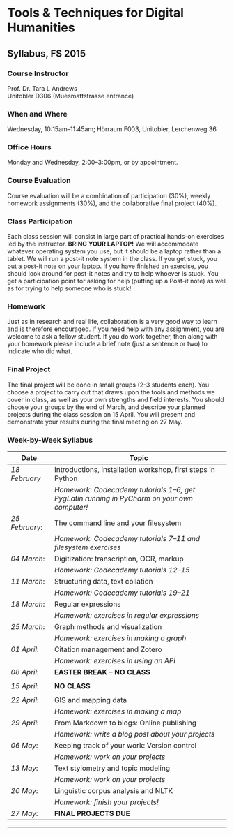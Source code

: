 Tools & Techniques for Digital Humanities
=========================================

Syllabus, FS 2015
-----------------

### Course Instructor

Prof. Dr. Tara L Andrews  
Unitobler D306 (Muesmattstrasse entrance)

### When and Where

Wednesday, 10:15am–11:45am; Hörraum F003, Unitobler, Lerchenweg 36

### Office Hours

Monday and Wednesday, 2:00–3:00pm, or by appointment.

### Course Evaluation 

Course evaluation will be a combination of participation (30%), weekly
homework assignments (30%), and the collaborative final project (40%).

### Class Participation

Each class session will consist in large part of practical hands-on
exercises led by the instructor. **BRING YOUR LAPTOP!** We will
accommodate whatever operating system you use, but it should be a laptop
rather than a tablet. We will run a post-it note system in the class. If
you get stuck, you put a post-it note on your laptop. If you have
finished an exercise, you should look around for post-it notes and try
to help whoever is stuck. You get a participation point for asking for
help (putting up a Post-it note) as well as for trying to help someone
who is stuck!

### Homework

Just as in research and real life, collaboration is a very good way to
learn and is therefore encouraged. If you need help with any assignment,
you are welcome to ask a fellow student. If you do work together, then
along with your homework please include a brief note (just a sentence or
two) to indicate who did what.

### Final Project

The final project will be done in small groups (2-3 students each). You
choose a project to carry out that draws upon the tools and methods we
cover in class, as well as your own strengths and field interests. You
should choose your groups by the end of March, and describe your planned
projects during the class session on 15 April. You will present and
demonstrate your results during the final meeting on 27 May.

### Week-by-Week Syllabus

  **Date**        | **Topic**
  ----------------|-----------------------------------------------------------------------------------------------
  *18 February*	  |Introductions, installation workshop, first steps in Python  
                  |   *Homework: Codecademy tutorials 1–6, get PygLatin running in PyCharm on your own computer!*
  *25 February*:  |The command line and your filesystem
                  |   *Homework: Codecademy tutorials 7–11 and filesystem exercises*
  *04 March*:     |Digitization: transcription, OCR, markup
                  |   *Homework: Codecademy tutorials 12–15*
  *11 March*:     |Structuring data, text collation
                  |   *Homework: Codecademy tutorials 19–21*
  *18 March*:     |Regular expressions
                  |   *Homework: exercises in regular expressions*
  *25 March*:     |Graph methods and visualization
                  |   *Homework: exercises in making a graph*
  *01 April*:     |Citation management and Zotero
                  |   *Homework: exercises in using an API*
  *08 April*:     |**EASTER BREAK – NO CLASS**
                  |
  *15 April*:     |**NO CLASS**
                  |
  *22 April*:     |GIS and mapping data
                  |   *Homework: exercises in making a map*
  *29 April*:     |From Markdown to blogs: Online publishing
                  |   *Homework: write a blog post about your projects*
  *06 May*:       |Keeping track of your work: Version control
                  |   *Homework: work on your projects*
  *13 May*:       |Text stylometry and topic modeling
                  |   *Homework: work on your projects*
  *20 May*:       |Linguistic corpus analysis and NLTK
                  |   *Homework: finish your projects!*
  *27 May*:       |**FINAL PROJECTS DUE**
  ----------------------------------------------------------------------------------------------------------------


